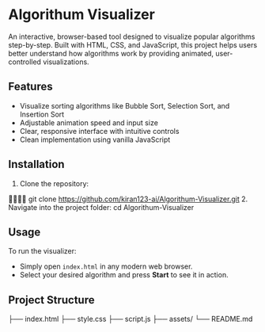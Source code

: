 
# Algorithum Visualizer

An interactive, browser-based tool designed to visualize popular algorithms step-by-step. Built with HTML, CSS, and JavaScript, this project helps users better understand how algorithms work by providing animated, user-controlled visualizations.

##  Features

- Visualize sorting algorithms like Bubble Sort, Selection Sort, and Insertion Sort
- Adjustable animation speed and input size
- Clear, responsive interface with intuitive controls
- Clean implementation using vanilla JavaScript

##  Installation

1. Clone the repository:


git clone https://github.com/kiran123-ai/Algorithum-Visualizer.git
2. Navigate into the project folder:
cd Algorithum-Visualizer

##  Usage

To run the visualizer:
- Simply open `index.html` in any modern web browser.
- Select your desired algorithm and press **Start** to see it in action.

##  Project Structure
├── index.html ├── style.css ├── script.js ├── assets/ └── README.md



